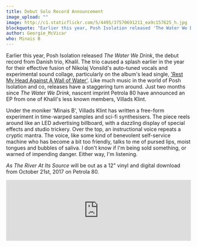 ```yaml
---
title: Debut Solo Record Announcement
image_upload: ""
image: http://c1.staticflickr.com/5/4495/37570691211_ea9c157625_h.jpg
blockquote: "Earlier this year, Posh Isolation released 'The Water We Drink', the debut record from Danish trio, Khalil. The trio caused a splash earlier in the year for their effective fusion of Nikolaj Vonsild's auto-tuned vocals and experimental sound collage, particularly on the album's lead single, 'Rest My Head Against A Wall of Water'. "
author: Georgie_McVicar
who: Minais B
---
```

Earlier this year, Posh Isolation released _The Water We Drink_, the debut record from Danish trio, Khalil. The trio caused a splash earlier in the year for their effective fusion of Nikolaj Vonsild's auto-tuned vocals and experimental sound collage, particularly on the album's lead single, ['Rest My Head Against A Wall of Water'](https://soundcloud.com/poshisolation/rest-my-head-against-a-wall-of-water). Like much music in the world of Posh Isolation and co, releases have a staggering turn around. Just two months since _The Water We Drink_, nascent imprint Petrola 80 have announced an EP from one of Khalil's less known members, Villads Klint. 

Under the moniker 'Minais B', Villads Klint has written a free-form experiment in time-warped samples and sci-fi synthesisers. The piece reels around like an LED advertising billboard, with a dazzling display of special effects and studio trickery. Over the top, an instructional voice repeats a cryptic mantra. The voice, like some kind of benevolent self-service machine who has become a bit too friendly, talks to me of pursed lips, moist tongues and bubbles of saliva. I don't know if I'm being sold something, or warned of impending danger. Either way, I'm listening. 

_As The River At Its Source_ will be out as a 12" vinyl and digital download from October 21st, 2017 on Petrola 80. 

<iframe width="100%" height="166" scrolling="no" frameborder="no" src="https://w.soundcloud.com/player/?url=https%3A//api.soundcloud.com/tracks/346521486&color=%23030202&auto_play=false&hide_related=false&show_comments=true&show_user=true&show_reposts=false&show_teaser=true"></iframe>